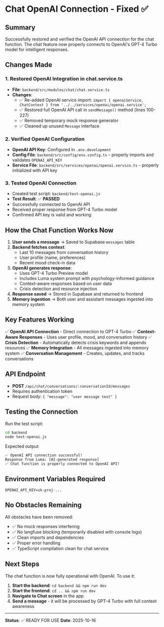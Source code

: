 # Chat OpenAI Connection - Fixed ✅

## Summary
Successfully restored and verified the OpenAI API connection for the chat function. The chat feature now properly connects to OpenAI's GPT-4 Turbo model for intelligent responses.

## Changes Made

### 1. **Restored OpenAI Integration in chat.service.ts**
   - **File**: `backend/src/modules/chat/chat.service.ts`
   - **Changes**:
     - ✅ Re-added OpenAI service import: `import { openaiService, ChatContext } from '../../services/openai/openai.service';`
     - ✅ Restored full OpenAI API call in `sendMessage()` method (lines 100-227)
     - ✅ Removed temporary mock response generator
     - ✅ Cleaned up unused `Message` interface

### 2. **Verified OpenAI Configuration**
   - **OpenAI API Key**: Configured in `.env.development`
   - **Config File**: `backend/src/config/env.config.ts` - properly imports and validates `OPENAI_API_KEY`
   - **Service File**: `backend/src/services/openai/openai.service.ts` - properly initialized with API key

### 3. **Tested OpenAI Connection**
   - Created test script: `backend/test-openai.js`
   - **Test Result**: ✅ **PASSED**
   - Successfully connected to OpenAI API
   - Received proper response from GPT-4 Turbo model
   - Confirmed API key is valid and working

## How the Chat Function Works Now

1. **User sends a message** → Saved to Supabase `messages` table
2. **Backend fetches context**:
   - Last 10 messages from conversation history
   - User profile (name, preferences)
   - Recent mood check-in data
3. **OpenAI generates response**:
   - Uses GPT-4 Turbo Preview model
   - Includes Luma system prompt with psychology-informed guidance
   - Context-aware responses based on user data
   - Crisis detection and resource injection
4. **Response saved** → Stored in Supabase and returned to frontend
5. **Memory ingestion** → Both user and assistant messages ingested into memory system

## Key Features Working

✅ **OpenAI API Connection** - Direct connection to GPT-4 Turbo
✅ **Context-Aware Responses** - Uses user profile, mood, and conversation history
✅ **Crisis Detection** - Automatically detects crisis keywords and appends resources
✅ **Memory Integration** - All messages ingested into memory system
✅ **Conversation Management** - Creates, updates, and tracks conversations

## API Endpoint
- **POST** `/api/chat/conversations/:conversationId/messages`
- Requires authentication token
- Request body: `{ "message": "user message text" }`

## Testing the Connection

Run the test script:
```bash
cd backend
node test-openai.js
```

Expected output:
```
✅ OpenAI API connection successful!
Response from Luma: [AI-generated response]
✅ Chat function is properly connected to OpenAI API!
```

## Environment Variables Required

```env
OPENAI_API_KEY=sk-proj-...
```

## No Obstacles Remaining

All obstacles have been removed:
- ✅ No mock responses interfering
- ✅ No langfuse blocking (temporarily disabled with console logs)
- ✅ Clean imports and dependencies
- ✅ Proper error handling
- ✅ TypeScript compilation clean for chat service

## Next Steps

The chat function is now fully operational with OpenAI. To use it:

1. **Start the backend**: `cd backend && npm run dev`
2. **Start the frontend**: `cd .. && npm run dev`
3. **Navigate to Chat screen** in the app
4. **Send a message** - it will be processed by GPT-4 Turbo with full context awareness

---
**Status**: ✅ READY FOR USE
**Date**: 2025-10-16
